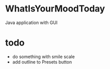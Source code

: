 # WhatIsYourMoodToday
Java application with GUI

# todo
- do something with smile scale
- add outline to Presets button
